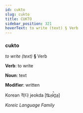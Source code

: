 ```yaml
---
id: cukto
slug: cukto
title: CUKTO
sidebar_position: 321
hoverText: to write (text) § Verb
---
```


### cukto

*to write (text)* **§** Verb

**Verb**: to write

**Noun**: text

**Modifier**: written

Korean 적다 jeokda [t͡ɕʌ̹k̚t͈a̠]

*Koreic Language Family*